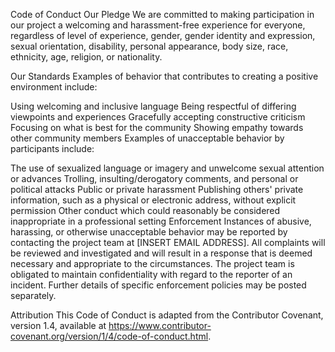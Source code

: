Code of Conduct
Our Pledge
We are committed to making participation in our project a welcoming and harassment-free experience for everyone, regardless of level of experience, gender, gender identity and expression, sexual orientation, disability, personal appearance, body size, race, ethnicity, age, religion, or nationality.

Our Standards
Examples of behavior that contributes to creating a positive environment include:

Using welcoming and inclusive language
Being respectful of differing viewpoints and experiences
Gracefully accepting constructive criticism
Focusing on what is best for the community
Showing empathy towards other community members
Examples of unacceptable behavior by participants include:

The use of sexualized language or imagery and unwelcome sexual attention or advances
Trolling, insulting/derogatory comments, and personal or political attacks
Public or private harassment
Publishing others' private information, such as a physical or electronic address, without explicit permission
Other conduct which could reasonably be considered inappropriate in a professional setting
Enforcement
Instances of abusive, harassing, or otherwise unacceptable behavior may be reported by contacting the project team at [INSERT EMAIL ADDRESS]. All complaints will be reviewed and investigated and will result in a response that is deemed necessary and appropriate to the circumstances. The project team is obligated to maintain confidentiality with regard to the reporter of an incident. Further details of specific enforcement policies may be posted separately.

Attribution
This Code of Conduct is adapted from the Contributor Covenant, version 1.4, available at https://www.contributor-covenant.org/version/1/4/code-of-conduct.html.
